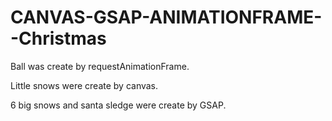 # CANVAS-GSAP-ANIMATIONFRAME--Christmas

Ball was create by requestAnimationFrame.

Little snows were create by canvas.

6 big snows and santa sledge were create by GSAP.
